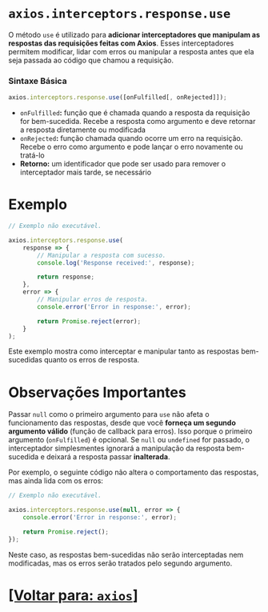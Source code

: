 # `axios.interceptors.response.use`

O método `use` é utilizado para **adicionar interceptadores que manipulam as respostas das requisições feitas com Axios**. Esses interceptadores permitem modificar, lidar com erros ou manipular a resposta antes que ela seja passada ao código que chamou a requisição.

### Sintaxe Básica

```JavaScript
axios.interceptors.response.use([onFulfilled[, onRejected]]);
```

- `onFulfilled`**:** função que é chamada quando a resposta da requisição for bem-sucedida. Recebe a resposta como argumento e deve retornar a resposta diretamente ou modificada
- `onRejected`**:** função chamada quando ocorre um erro na requisição. Recebe o erro como argumento e pode lançar o erro novamente ou tratá-lo
- **Retorno:** um identificador que pode ser usado para remover o interceptador mais tarde, se necessário

# Exemplo

```JavaScript
// Exemplo não executável.

axios.interceptors.response.use(
    response => {
        // Manipular a resposta com sucesso.
        console.log('Response received:', response);

        return response;
    },
    error => {
        // Manipular erros de resposta.
        console.error('Error in response:', error);

        return Promise.reject(error);
    }
);
```

Este exemplo mostra como interceptar e manipular tanto as respostas bem-sucedidas quanto os erros de resposta.

# Observações Importantes

Passar `null` como o primeiro argumento para `use` não afeta o funcionamento das respostas, desde que você **forneça um segundo argumento válido** (função de callback para erros). Isso porque o primeiro argumento (`onFulfilled`) é opcional. Se `null` ou `undefined` for passado, o interceptador simplesmentes ignorará a manipulação da resposta bem-sucedida e deixará a resposta passar **inalterada**.

Por exemplo, o seguinte código não altera o comportamento das respostas, mas ainda lida com os erros:

```JavaScript
// Exemplo não executável.

axios.interceptors.response.use(null, error => {
    console.error('Error in response:', error);

    return Promise.reject();
});
```

Neste caso, as respostas bem-sucedidas não serão interceptadas nem modificadas, mas os erros serão tratados pelo segundo argumento.

# [[Voltar para: `axios`]](./1-axios.md)